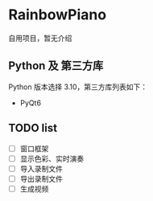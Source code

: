# RainbowPiano

自用项目，暂无介绍

## Python 及 第三方库

Python 版本选择 3.10，第三方库列表如下：

- PyQt6

## TODO list

- [ ] 窗口框架
- [ ] 显示色彩、实时演奏
- [ ] 导入录制文件
- [ ] 导出录制文件
- [ ] 生成视频
